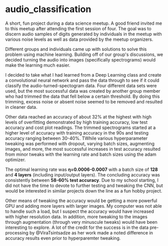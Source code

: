 # audio_classification
A short, fun project during a data science meetup. A good friend invited me to this meetup after attending the first session of four. The goal was to discern audio samples of digits generated by individuals in the meetup with various noise levels as well as data provided by the meetup organizers. 



Different groups and individuals came up with solutions to solve this problem using machine learning. Building off of our group's discussions, we decided turning the audio into images (specifically spectrograms) would make the learning much easier. 



I decided to take what I had learned from a Deep Learning class and create a convolutional neural network and pass the data through to see if it could classify the audio-turned-spectogram data. Four different data sets were used, but the most successful data was created by another group member who had trimmed the data that fell below a certain threshold. By doing this trimming, excess noise or absent noise seemed to be removed and resulted in cleaner data. 



Other data reached an accuracy of about 32% at the highest with high levels of overfitting demonstrated by high training accuracy, low test accuracy and cost plot readings. The trimmed spectrograms started at a higher level of accuracy with training accuracy in the 90s and testing accuracy ranging between 30-40%. TWhile various hyperparameter tweaking was performed with dropout, varying batch sizes, augmenting images, and more, the most successful increases in test accuracy resulted from minor tweaks with the learning rate and batch sizes using the adam optimizer.



The optimal learning rate was **η=0.0006-0.0007** with a batch size of **128** and  **4 layers** (including input/output layers). The concluding accuracy was consistently between **58-60% test accuracy**. Due to my school starting, I did not have the time to devote to further testing and tweaking the CNN, but would be interested in similar projects down the line as a fun hobby project.



Other means of tweaking the accuracy would be getting a more powerful GPU and adding more layers with larger images. My computer was not able to handle such a load, but I suspect the accuracy would have increased with higher resolution data. In addition, more tweaking to the images through augmentation (through very minuscule tweaks) would have been interesting to explore. A lot of the credit for the success is in the data pre-processing by @ViraTsintsadze as her work made a noted difference in accuracy results even prior to hyperparemter tweaking.